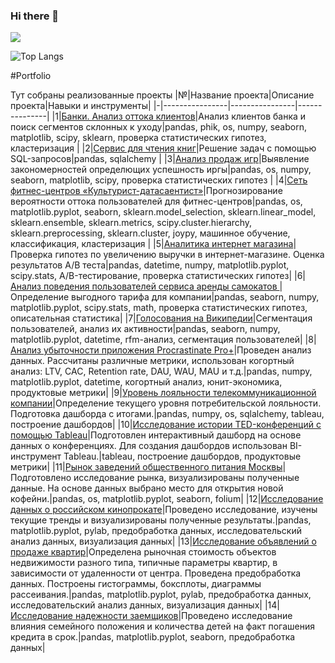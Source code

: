 ### Hi there 👋

![](https://github-profile-summary-cards.vercel.app/api/cards/profile-details?username=Eudgene8&theme=solarized_dark)

![Top Langs](https://github-readme-stats.vercel.app/api/top-langs/?username=Eudgene8&layout=compact)

#Portfolio

Тут собраны реализованные проекты
|№|Название проекта|Описание проекта|Навыки и инструменты|
|-|----------------|----------------|---------------|
|1|[Банки. Анализ оттока клиентов](https://github.com/Eudgene8/banks_outflow_analysis)|Анализ клиентов банка и поиск сегментов склонных к уходу|pandas, phik, os, numpy, seaborn, matplotlib, scipy, sklearn, проверка статистических гипотез, кластеризация |
|2|[Сервис для чтения книг](https://github.com/Eudgene8/book_reading_service)|Решение задач с помощью SQL-запросов|pandas, sqlalchemy |
|3|[Анализ продаж игр](https://github.com/Eudgene8/game_sales_analysis)|Выявление закономерностей определющих успешность иргы|pandas, os, numpy, seaborn, matplotlib, scipy, проверка статистических гипотез |
|4|[Сеть фитнес-центров «Культурист-датасаентист»](https://github.com/Eudgene8/outflow_research)|Прогнозирование вероятности оттока пользователей для фитнес-центров|pandas, os, matplotlib.pyplot, seaborn, sklearn.model_selection, sklearn.linear_model, sklearn.ensemble, sklearn.metrics, scipy.cluster.hierarchy, sklearn.preprocessing, sklearn.cluster, joypy, машинное обучение, классификация, кластеризация |
|5|[Аналитика интернет магазина](https://github.com/Eudgene8/online_store_analytics)|Проверка гипотез по увеличению выручки в интернет-магазине. Оценка результатов A/B теста|pandas, datetime, numpy, matplotlib.pyplot, scipy.stats, A/B-тестирование, проверка статистических гипотез|
|6|[Анализ поведения пользователей сервиса аренды самокатов ](https://github.com/Eudgene8/analysis_of_user_behavior)|Определение выгодного тарифа для компании|pandas, seaborn, numpy, matplotlib.pyplot, scipy.stats, math, проверка статистических гипотез, описательная статистика|
|7|[Голосования на Википедии](https://github.com/Eudgene8/voting_on_wikipedia)|Сегментация пользователей, анализ их активности|pandas, seaborn, numpy, matplotlib.pyplot, datetime, rfm-анализ, сегментация пользователей|
|8|[Анализ убыточности приложения Procrastinate Pro+](https://github.com/Eudgene8/analysis_of_the_unprofitability_of_the_application)|Проведен анализ данных. Рассчитаны различные метрики, использован когортный анализ: LTV, CAC, Retention rate, DAU, WAU, MAU и т.д.|pandas, numpy, matplotlib.pyplot, datetime, когортный анализ, юнит-экономика, продуктовые метрики|
|9|[Уровень лояльности телекоммуникационной компании](https://github.com/Eudgene8/the_level_of_loyalty_of_a_telecommunications_company)|Определение текущего уровня потребительской лояльности. Подготовка дашборда с итогами.|pandas, numpy, os, sqlalchemy, tableau, построение дашбордов|
|10|[Исследование истории TED-конференций с помощью Tableau](https://github.com/Eudgene8/researching_the_history_of_TED_conferences)|Подготовлен интерактивный дашборд на основе данных о конференциях. Для создания дашбордов использован BI-инструмент Tableau.|tableau, построение дашбордов, продуктовые метрики|
|11|[Рынок заведений общественного питания Москвы](https://github.com/Eudgene8/moscow_public_catering_market)|Подготовлено исследование рынка, визуализированы полученные данные. На основе данных выбрано место для открытия новой кофейни.|pandas, os, matplotlib.pyplot, seaborn, folium|
|12|[Исследование данных о российском кинопрокате](https://github.com/Eudgene8/research_of_the_russian_film_distribution_market)|Проведено исследование, изучены текущие тренды и визуализированы полученные результаты.|pandas, matplotlib.pyplot, pylab, предобработка данных, исследовательский анализ данных, визуализация данных|
|13|[Исследование объявлений о продаже квартир](https://github.com/Eudgene8/the_real_estate_market_in_st_petersburg)|Определена рыночная стоимость объектов недвижимости разного типа, типичные параметры квартир, в зависимости от удаленности от центра. Проведена предобработка данных. Построены гистограммы, боксплоты, диаграммы рассеивания.|pandas, matplotlib.pyplot, pylab, предобработка данных, исследовательский анализ данных, визуализация данных|
|14|[Исследование надежности заемщиков](https://github.com/Eudgene8/data_preprocessing)|Проведено исследование влияния семейного положения и количества детей на факт погашения кредита в срок.|pandas, matplotlib.pyplot, seaborn, предобработка данных|


<!--
**Eudgene8/Eudgene8** is a ✨ _special_ ✨ repository because its `README.md` (this file) appears on your GitHub profile.

Here are some ideas to get you started:

- 🔭 I’m currently working on ...
- 🌱 I’m currently learning ...
- 👯 I’m looking to collaborate on ...
- 🤔 I’m looking for help with ...
- 💬 Ask me about ...
- 📫 How to reach me: ...
- 😄 Pronouns: ...
- ⚡ Fun fact: ...
-->
